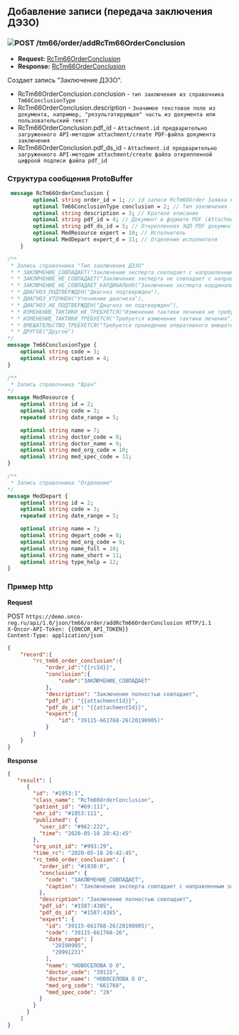 ## Добавление записи (передача заключения ДЭЗО)

### ![POST](../../../../img/post.png) /tm66/order/addRcTm66OrderConclusion
* **Request:** [RcTm66OrderConclusion](../../../../types/types.md#com.siams.med.api.Rc.RcTm66OrderConclusion)
* **Response:** [RcTm66OrderConclusion](../../../../types/types.md#com.siams.med.api.Rc.RcTm66OrderConclusion)

Создает запись "Заключение ДЭЗО".   
- RcTm66OrderConclusion.conclusion - `тип заключения из справочника Tm66ConclusionType`   
- RcTm66OrderConclusion.description - `Значимое текстовое поле из документа, например, "результатирующая" часть из документа или пользовательский текст`  
- RcTm66OrderConclusion.pdf_id - `Attachment.id предварительно загруженного API-методом attachment/create PDF-файла документа заключения `
- RcTm66OrderConclusion.pdf_ds_id - `Attachment.id предварительно загруженного API-методом attachment/create файла открепленной цифроой подписи файла pdf_id`  

### Структура сообщения ProtoBuffer
```proto
 message RcTm66OrderConclusion {
        optional string order_id = 1; // id записи RcTm66Order Заявка на ДЭЗО
        optional Tm66ConclusionType conclusion = 2; // Тип заключения
        optional string description = 3; // Краткое описание
        optional string pdf_id = 4; // Документ в формате PDF (Attachment.id)
        optional string pdf_ds_id = 5; // Открепленная ЭЦП PDF документа (Attachment.id)
        optional MedResource expert = 10; // Исполнитель
        optional MedDepart expert_d = 11; // Отделение исполнителя
    }

/**
 * Запись справочника "Тип заключения ДЭЗО"
 * * ЗАКЛЮЧЕНИЕ_СОВПАДАЕТ("Заключение эксперта совпадает с направленным заключением"),
 * * ЗАКЛЮЧЕНИЕ_НЕ_СОВПАДАЕТ("Заключение эксперта не совпадает с направленным заключением"),
 * * ЗАКЛЮЧЕНИЕ_НЕ_СОВПАДАЕТ_КАРДИНАЛЬНО("Заключение эксперта кардинально не совпадает с направленным заключением"),
 * * ДИАГНОЗ_ПОДТВЕРЖДЕН("Диагноз подтвержден"),
 * * ДИАГНОЗ_УТОЧНЕН("Уточнение диагноза"),
 * * ДИАГНОЗ_НЕ_ПОДТВЕРЖДЕН("Диагноз не подтвержден"),
 * * ИЗМЕНЕНИЕ_ТАКТИКИ_НЕ_ТРЕБУЕТСЯ("Изменение тактики лечения не требуется"),
 * * ИЗМЕНЕНИЕ_ТАКТИКИ_ТРЕБУЕТСЯ("Требуется изменение тактики лечения"),
 * * ВМЕШАТЕЛЬСТВО_ТРЕБУЕТСЯ("Требуется проведение оперативного вмешательства и/или процедуры"),
 * * ДРУГОЕ("Другое")
*/
message Tm66ConclusionType {
    optional string code = 3;
    optional string caption = 4;
}

/**
 * Запись справочника "Врач"
*/
message MedResource {
    optional string id = 2;
    optional string code = 3;
    repeated string date_range = 5;

    optional string name = 7;
    optional string doctor_code = 8;
    optional string doctor_name = 9;
    optional string med_org_code = 10;
    optional string med_spec_code = 11;
}

/**
 * Запись справочника "Отделение"
*/
message MedDepart {
    optional string id = 2;
    optional string code = 3;
    repeated string date_range = 5;

    optional string name = 7;
    optional string depart_code = 8;
    optional string med_org_code = 9;
    optional string name_full = 10;
    optional string name_short = 11;
    optional string type_help = 12;
}
```

### Пример http

**Request** 
 
POST `https://demo.onco-reg.ru/api/1.0/json/tm66/order/addRcTm66OrderConclusion HTTP/1.1`  
`X-Oncor-API-Token: {{ONCOR_API_TOKEN}}`  
`Content-Type: application/json`  
```json
{
    "record":{
        "rc_tm66_order_conclusion":{
            "order_id":"{{rcId}}",
            "conclusion":{
                "code":"ЗАКЛЮЧЕНИЕ_СОВПАДАЕТ"
            },
            "description": "Заключение полностью совпадает",
            "pdf_id": "{{attachmentId}}",
            "pdf_ds_id": "{{attachmentId}}",
            "expert":{
                "id": "39115-661768-26(20190905)"
            }
        }
    }
}
```
**Response**
```json
{
   "result": [
      {
        "id": "#1953:1",
        "class_name": "RcTm66OrderConclusion",
        "patient_id": "#69:111",
        "ehr_id": "#1053:111",
        "published": {
          "user_id": "#962:222",
          "time": "2020-05-18 20:42:45"
        },
        "org_unit_id": "#993:29",
        "time_rc": "2020-05-18 20:42:45",
        "rc_tm66_order_conclusion": {
          "order_id": "#1930:0",
          "conclusion": {
            "code": "ЗАКЛЮЧЕНИЕ_СОВПАДАЕТ",
            "caption": "Заключение эксперта совпадает с направленным заключением"
          },
          "description": "Заключение полностью совпадает",
          "pdf_id": "#1587:4385",
          "pdf_ds_id": "#1587:4385",
          "expert": {
            "id": "39115-661768-26(20190905)",
            "code": "39115-661768-26",
            "date_range": [
              "20190905",
              "29991231"
            ],
            "name": "НОВОСЕЛОВА О О",
            "doctor_code": "39115",
            "doctor_name": "НОВОСЕЛОВА О О",
            "med_org_code": "661768",
            "med_spec_code": "26"
          }
        }
      }
    ]
}
```
